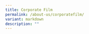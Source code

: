 ```yaml
---
title: Corporate Film
permalink: /about-us/corporatefilm/
variant: markdown
description: ""
---
```

